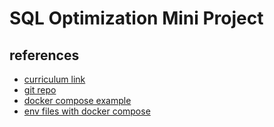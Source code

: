 # SQL Optimization Mini Project

## references

- [curriculum link](https://www.springboard.com/workshops/data-engineering-career-track/learn#/curriculum/24148)
- [git repo](https://github.com/bfmcneill/sql-optimization-mini-project)
- [docker compose example](https://nickjanetakis.com/blog/docker-tip-88-switching-mysql-to-mariadb-for-arm-64-m1-support)
- [env files with docker compose](https://docs.docker.com/compose/environment-variables/)
